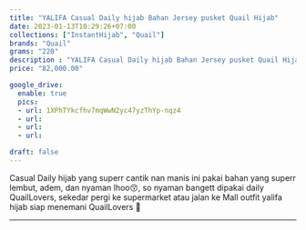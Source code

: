 ```yaml
---
title: "YALIFA Casual Daily hijab Bahan Jersey pusket Quail Hijab"
date: 2023-01-13T10:29:26+07:00
collections: ["InstantHijab", "Quail"]
brands: "Quail"
grams: "220"
description : "YALIFA Casual Daily hijab Bahan Jersey pusket Quail Hijab"
price: "82,000.00"

google_drive:
  enable: true
  pics:
  - url: 1XPhTYkcfhv7mqWwN2yc47yzThYp-nqz4
  - url: 
  - url: 
  - url: 

draft: false
---
```


Casual Daily hijab yang superr cantik nan manis ini pakai bahan yang superr lembut, adem, dan nyaman lhoo😚, so nyaman bangett dipakai daily QuailLovers, sekedar pergi ke supermarket atau jalan ke Mall outfit yalifa hijab siap menemani QuailLovers 🥰

____    
 
